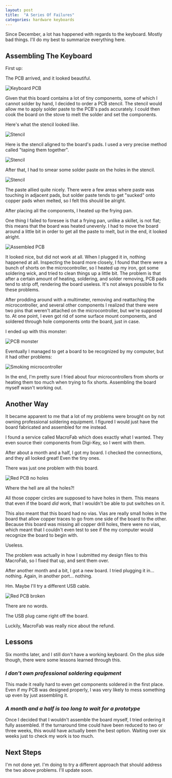 ```yaml
---
layout: post
title:  "A Series Of Failures"
categories: hardware keyboards
---
```


Since December, a lot has happened with regards to the keyboard. Mostly bad things. I'll do my best to summarize everything here.

## Assembling The Keyboard

First up:

The PCB arrived, and it looked beautiful.

![Keyboard PCB](/assets/numpad_keyboard/a_series_of_failures/board1.jpg)

Given that this board contains a lot of tiny components, some of which I cannot solder by hand, I decided to order a PCB stencil. The stencil would allow me to apply solder paste to the PCB's pads accurately. I could then cook the board on the stove to melt the solder and set the components.

Here's what the stencil looked like.

![Stencil](/assets/numpad_keyboard/a_series_of_failures/stencil1.jpg)

Here is the stencil aligned to the board's pads. I used a very precise method called "taping them together".

![Stencil](/assets/numpad_keyboard/a_series_of_failures/stencil2.jpg)

After that, I had to smear some solder paste on the holes in the stencil.

![Stencil](/assets/numpad_keyboard/a_series_of_failures/stencil3.jpg)

The paste allied quite nicely. There were a few areas where paste was touching in adjacent pads, but solder paste tends to get "sucked" onto copper pads when melted, so I felt this should be alright.

After placing all the components, I heated up the frying pan.

One thing I failed to foresee is that a frying pan, unlike a skillet, is not flat; this means that the board was heated unevenly. I had to move the board around a little bit in order to get all the paste to melt, but in the end, it looked alright.

![Assembled PCB](/assets/numpad_keyboard/a_series_of_failures/stencil_board_assembled.jpg)

It looked nice, but did not work at all. When I plugged it in, nothing happened at all. Inspecting the board more closely, I found that there were a bunch of shorts on the microcontroller, so I heated up my iron, got some soldering wick, and tried to clean things up a little bit. The problem is that after a certain amount of heating, soldering, and solder removing, PCB pads tend to strip off, rendering the board useless. It's not always possible to fix these problems.

After prodding around with a multimeter, removing and reattaching the microcontroller, and several other components I realized that there were two pins that weren't attached on the microcontroller, but we're supposed to. At one point, I even got rid of some surface mount components, and soldered through hole components onto the board, just in case.

I ended up with this monster:

![PCB monster](/assets/numpad_keyboard/a_series_of_failures/pcb_monster.jpg)

Eventually I managed to get a board to be recognized by my computer, but it had other problems:

![Smoking microcontroller](/assets/numpad_keyboard/a_series_of_failures/smoking_micro.gif)

In the end, I'm pretty sure I fried about four microcontrollers from shorts or heating them too much when trying to fix shorts. Assembling the board myself wasn't working out.

## Another Way

It became apparent to me that a lot of my problems were brought on by not owning professional soldering equipment. I figured I would just have the board fabricated and assembled for me instead.

I found a service called MacroFab which does exactly what I wanted. They even source their components from Digi-Key, so I went with them.

After about a month and a half, I got my board. I checked the connections, and they all looked great! Even the tiny ones.

There was just one problem with this board.

![Red PCB no holes](/assets/numpad_keyboard/a_series_of_failures/red_pcb.jpg)

Where the hell are all the holes?! 

All those copper circles are supposed to have holes in them. This means that even if the board *did* work, that I wouldn't be able to put switches on it.

This also meant that this board had no vias. Vias are really small holes in the board that allow copper traces to go from one side of the board to the other. Because this board was missing all copper drill holes, there were no vias, which meant that I couldn't even test to see if the my computer would recognize the board to begin with.

Useless.

The problem was actually in how I submitted my design files to this MacroFab, so I fixed that up, and sent them over.

After another month and a bit, I got a new board. I tried plugging it in... nothing. Again, in another port... nothing.

Hm. Maybe I'll try a different USB cable.

![Red PCB broken](/assets/numpad_keyboard/a_series_of_failures/red_pcb_broken.jpg)

There are no words.

The USB plug came right off the board.

Luckily, MacroFab was really nice about the refund.

## Lessons

Six months later, and I still don't have a working keyboard. On the plus side though, there were some lessons learned through this.

### ***I don't own professional soldering equipment***

This made it really hard to even get components soldered in the first place. Even if my PCB was designed properly, I was very likely to mess something up even by just assembling it.

### ***A month and a half is too long to wait for a prototype***

Once I decided that I wouldn't assemble the board myself, I tried ordering it fully assembled. If the turnaround time could have been reduced to two or three weeks, this would have actually been the best option. Waiting over six weeks just to check my work is too much.

## Next Steps

I'm not done yet. I'm doing to try a different approach that should address the two above problems. I'll update​ soon.